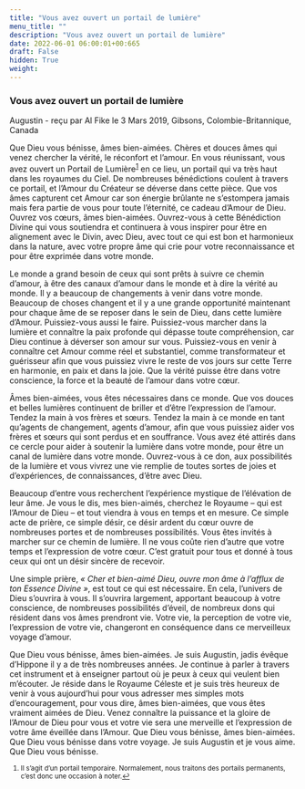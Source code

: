 ```yaml
---
title: "Vous avez ouvert un portail de lumière"
menu_title: ""
description: "Vous avez ouvert un portail de lumière"
date: 2022-06-01 06:00:01+00:665
draft: False
hidden: True
weight:
---
```

### Vous avez ouvert un portail de lumière

Augustin - reçu par Al Fike le 3 Mars 2019, Gibsons, Colombie-Britannique, Canada

Que Dieu vous bénisse, âmes bien-aimées. Chères et douces âmes qui venez chercher la vérité, le réconfort et l’amour. En vous réunissant, vous avez ouvert un Portail de Lumière<sup id=”a1”>[1](#f1)</sup> en ce lieu, un portail qui va très haut dans les royaumes du Ciel. De nombreuses bénédictions coulent à travers ce portail, et l’Amour du Créateur se déverse dans cette pièce. Que vos âmes capturent cet Amour car son énergie brûlante ne s’estompera jamais mais fera partie de vous pour toute l’éternité, ce cadeau d’Amour de Dieu. Ouvrez vos cœurs, âmes bien-aimées. Ouvrez-vous à cette Bénédiction Divine qui vous soutiendra et continuera à vous inspirer pour être en alignement avec le Divin, avec Dieu, avec tout ce qui est bon et harmonieux dans la nature, avec votre propre âme qui crie pour votre reconnaissance et pour être exprimée dans votre monde.

Le monde a grand besoin de ceux qui sont prêts à suivre ce chemin d’amour, à être des canaux d’amour dans le monde et à dire la vérité au monde. Il y a beaucoup de changements à venir dans votre monde. Beaucoup de choses changent et il y a une grande opportunité maintenant pour chaque âme de se reposer dans le sein de Dieu, dans cette lumière d’Amour. Puissiez-vous aussi le faire. Puissiez-vous marcher dans la lumière et connaître la paix profonde qui dépasse toute compréhension, car Dieu continue à déverser son amour sur vous. Puissiez-vous en venir à connaître cet Amour comme réel et substantiel, comme transformateur et guérisseur afin que vous puissiez vivre le reste de vos jours sur cette Terre en harmonie, en paix et dans la joie. Que la vérité puisse être dans votre conscience, la force et la beauté de l’amour dans votre cœur.

Âmes bien-aimées, vous êtes nécessaires dans ce monde. Que vos douces et belles lumières continuent de briller et d’être l’expression de l’amour. Tendez la main à vos frères et sœurs. Tendez la main à ce monde en tant qu’agents de changement, agents d’amour, afin que vous puissiez aider vos frères et sœurs qui sont perdus et en souffrance. Vous avez été attirés dans ce cercle pour aider à soutenir la lumière dans votre monde, pour être un canal de lumière dans votre monde. Ouvrez-vous à ce don, aux possibilités de la lumière et vous vivrez une vie remplie de toutes sortes de joies et d’expériences, de connaissances, d’être avec Dieu.

Beaucoup d’entre vous recherchent l’expérience mystique de l’élévation de leur âme. Je vous le dis, mes bien-aimés, cherchez le Royaume – qui est l’Amour de Dieu – et tout viendra à vous en temps et en mesure. Ce simple acte de prière, ce simple désir, ce désir ardent du cœur ouvre de nombreuses portes et de nombreuses possibilités. Vous êtes invités à marcher sur ce chemin de lumière. Il ne vous coûte rien d’autre que votre temps et l’expression de votre cœur. C’est gratuit pour tous et donné à tous ceux qui ont un désir sincère de recevoir.

Une simple prière, *« Cher et bien-aimé Dieu, ouvre mon âme à l’afflux de ton Essence Divine »*, est tout ce qui est nécessaire. En cela, l’univers de Dieu s’ouvrira à vous. Il s’ouvrira largement, apportant beaucoup à votre conscience, de nombreuses possibilités d’éveil, de nombreux dons qui résident dans vos âmes prendront vie. Votre vie, la perception de votre vie, l’expression de votre vie, changeront en conséquence dans ce merveilleux voyage d’amour.

Que Dieu vous bénisse, âmes bien-aimées. Je suis Augustin, jadis évêque d’Hippone il y a de très nombreuses années. Je continue à parler à travers cet instrument et à enseigner partout où je peux à ceux qui veulent bien m’écouter. Je réside dans le Royaume Céleste et je suis très heureux de venir à vous aujourd’hui pour vous adresser mes simples mots d’encouragement, pour vous dire, âmes bien-aimées, que vous êtes vraiment aimées de Dieu. Venez connaître la puissance et la gloire de l’Amour de Dieu pour vous et votre vie sera une merveille et l’expression de votre âme éveillée dans l’Amour. Que Dieu vous bénisse, âmes bien-aimées. Que Dieu vous bénisse dans votre voyage. Je suis Augustin et je vous aime. Que Dieu vous bénisse.
<small>

1. <large id=”f1”> Il s’agit d’un portail temporaire. Normalement, nous traitons des portails permanents, c’est donc une occasion à noter.[↩](#a1)




